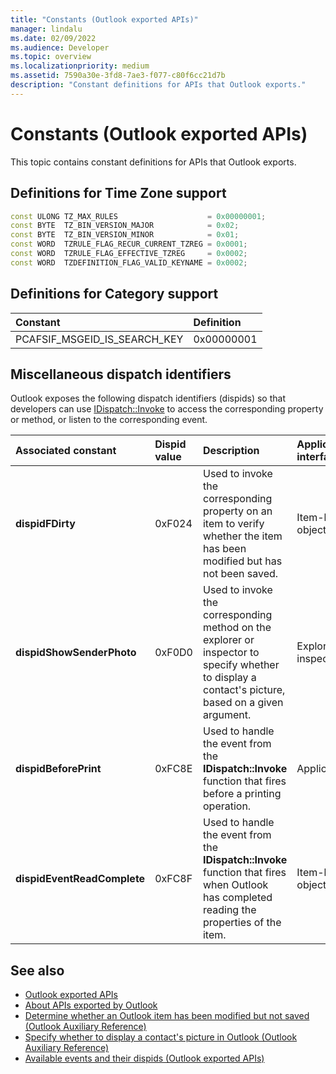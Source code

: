 ```yaml
---
title: "Constants (Outlook exported APIs)"
manager: lindalu
ms.date: 02/09/2022
ms.audience: Developer
ms.topic: overview
ms.localizationpriority: medium
ms.assetid: 7590a30e-3fd8-7ae3-f077-c80f6cc21d7b
description: "Constant definitions for APIs that Outlook exports."
---
```


# Constants (Outlook exported APIs)

This topic contains constant definitions for APIs that Outlook exports.
  
## Definitions for Time Zone support

```cpp
const ULONG TZ_MAX_RULES                    = 0x00000001;  
const BYTE  TZ_BIN_VERSION_MAJOR            = 0x02;  
const BYTE  TZ_BIN_VERSION_MINOR            = 0x01; 
const WORD  TZRULE_FLAG_RECUR_CURRENT_TZREG = 0x0001; 
const WORD  TZRULE_FLAG_EFFECTIVE_TZREG     = 0x0002; 
const WORD  TZDEFINITION_FLAG_VALID_KEYNAME = 0x0002;
```

## Definitions for Category support

|**Constant**|**Definition**|
|:-----|:-----|
|PCAFSIF_MSGEID_IS_SEARCH_KEY |0x00000001 |
   
## Miscellaneous dispatch identifiers

Outlook exposes the following dispatch identifiers (dispids) so that developers can use [IDispatch::Invoke](/previous-versions/windows/desktop/api/oaidl/nf-oaidl-idispatch-invoke.md) to access the corresponding property or method, or listen to the corresponding event. 
  
|**Associated constant**|**Dispid value**|**Description**|**Applicable interface**|
|:-----|:-----|:-----|:-----|
|**dispidFDirty** | 0xF024 |Used to invoke the corresponding property on an item to verify whether the item has been modified but has not been saved. |Item-level objects |
|**dispidShowSenderPhoto** | 0xF0D0 |Used to invoke the corresponding method on the explorer or inspector to specify whether to display a contact's picture, based on a given argument. |Explorer or inspector |
|**dispidBeforePrint** | 0xFC8E |Used to handle the event from the **IDispatch::Invoke** function that fires before a printing operation. |Application |
|**dispidEventReadComplete** | 0xFC8F |Used to handle the event from the **IDispatch::Invoke** function that fires when Outlook has completed reading the properties of the item. |Item-level objects |
   
## See also

- [Outlook exported APIs](outlook-exported-apis.md)
- [About APIs exported by Outlook](about-apis-exported-by-outlook.md)
- [Determine whether an Outlook item has been modified but not saved (Outlook Auxiliary Reference)](how-to-determine-if-outlook-item-has-been-modified-but-not-saved.md)
- [Specify whether to display a contact's picture in Outlook (Outlook Auxiliary Reference)](https://docs.microsoft.com/en-us/previous-versions/office/gg262879(v=office.15))
- [Available events and their dispids (Outlook exported APIs)](available-events-and-their-dispids-outlook-exported-apis.md)
